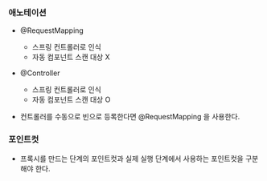 ### 애노테이션

- @RequestMapping
  - 스프링 컨트롤러로 인식
  - 자동 컴포넌트 스캔 대상 X

- @Controller
  - 스프링 컨트롤러로 인식
  - 자동 컴포넌트 스캔 대상 O

- 컨트롤러를 수동으로 빈으로 등록한다면 @RequestMapping 을 사용한다.

### 포인트컷

- 프록시를 만드는 단계의 포인트컷과 실제 실행 단계에서 사용하는 포인트컷을 구분해야 한다.